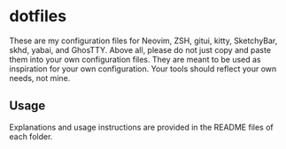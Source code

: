 # dotfiles

These are my configuration files for Neovim, ZSH, gitui, kitty, SketchyBar,
skhd, yabai, and GhosTTY. Above all, please do not just copy and paste them into
your own configuration files. They are meant to be used as inspiration for your
own configuration. Your tools should reflect your own needs, not mine.

## Usage

Explanations and usage instructions are provided in the README files of each
folder.
